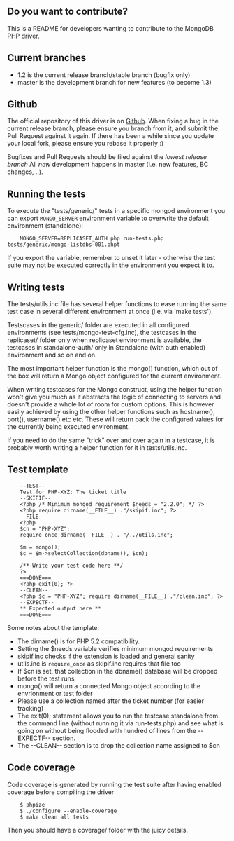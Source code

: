 ## Do you want to contribute?

This is a README for developers wanting to contribute to the MongoDB PHP
driver.


## Current branches

* 1.2 is the current release branch/stable branch (bugfix only)
* master is the development branch for new features (to become 1.3)


## Github

The official repository of this driver is on
[Github](http://www.github.com/mongodb/mongo-php-driver/).	When fixing a bug
in the current release branch, please ensure you branch from it, and submit the
Pull Request against it again.	If there has been a while since you update your
local fork, please ensure you rebase it properly :)

Bugfixes and Pull Requests should be filed against the *lowest release branch*
All *new* development happens in master (i.e. new features, BC changes, ..).


## Running the tests

To execute the "tests/generic/" tests in a specific mongod environment you can
export `MONGO_SERVER` environment variable to overwrite the default environment
(standalone):

		MONGO_SERVER=REPLICASET_AUTH php run-tests.php tests/generic/mongo-listdbs-001.phpt

If you export the variable, remember to unset it later - otherwise the test
suite may not be executed correctly in the environment you expect it to.


## Writing tests

The tests/utils.inc file has several helper functions to ease running the same
test case in several different environment at once (i.e. via 'make tests').

Testscases in the generic/ folder are executed in all configured environments
(see tests/mongo-test-cfg.inc), the testcases in the replicaset/ folder only
when replicaset environment is available, the testcases in standalone-auth/
only in Standalone (with auth enabled) environment and so on and on.

The most important helper function is the mongo() function, which out of the
box will return a Mongo object configured for the current environment.

When writing testcases for the Mongo construct, using the helper function won't
give you much as it abstracts the logic of connecting to servers and doesn't
provide a whole lot of room for custom options.	This is however easily
achieved by using the other helper functions such as hostname(), port(),
username() etc etc. These will return back the configured values for the
currently being executed environment.

If you need to do the same "trick" over and over again in a testcase, it is
probably worth writing a helper function for it in tests/utils.inc.


## Test template
		--TEST--
		Test for PHP-XYZ: The ticket title
		--SKIPIF--
		<?php /* Minimum mongod requirement $needs = "2.2.0"; */ ?>
		<?php require dirname(__FILE__) ."/skipif.inc"; ?>
		--FILE--
		<?php
		$cn = "PHP-XYZ";
		require_once dirname(__FILE__) . "/../utils.inc";

		$m = mongo();
		$c = $m->selectCollection(dbname(), $cn);

		/** Write your test code here **/
		?>
		===DONE===
		<?php exit(0); ?>
		--CLEAN--
		<?php $c = "PHP-XYZ"; require dirname(__FILE__) ."/clean.inc"; ?>
		--EXPECTF--
		** Expected output here **
		===DONE===

Some notes about the template:

* The dirname() is for PHP 5.2 compatibility.
* Setting the $needs variable verifies minimum mongod requirements
* skipif.inc checks if the extension is loaded and general sanity
* utils.inc is `require_once` as skipif.inc requires that file too
* If $cn is set, that collection in the dbname() database will be dropped
	before the test runs
* mongo() will return a connected Mongo object according to the envrionment or test folder
* Please use a collection named after the ticket number (for easier tracking)
* The exit(0); statement allows you to run the testcase standalone from
	the command line (without running it via run-tests.php) and see what is going
	on without being flooded with hundred of lines from the --EXPECTF-- section.
* The --CLEAN-- section is to drop the collection name assigned to $cn


## Code coverage

Code coverage is generated by running the test suite after having enabled
coverage before compiling the driver

		$ phpize
		$ ./configure --enable-coverage
		$ make clean all tests

Then you should have a coverage/ folder with the juicy details.


